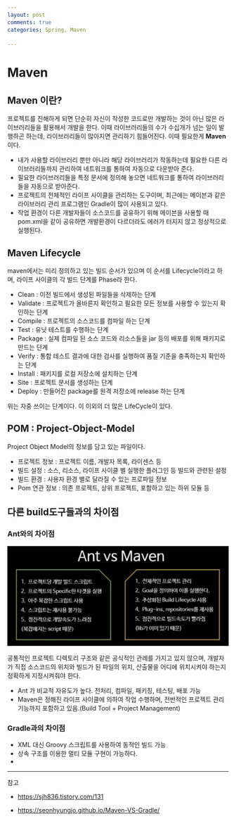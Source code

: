 ```yaml
---
layout: post
comments: true
categories: Spring, Maven

---
```


# Maven



## Maven 이란?

프로젝트를 진해하게 되면 단순히 자신이 작성한 코드로만 개발하는 것이 아닌 많은 라이브러리들을 활용해서 개발을 한다. 이때 라이브러리들의 수가 수십개가 넘는 일이 발행하곤 하는데, 라이브러리들이 많아지면 관리하기 힘들어진다. 이때 필요한게 **Maven** 이다.

- 내가 사용할 라이브러리 뿐만 아니라 해당 라이브러리가 작동하는데 필요한 다른 라이브러리들까지 관리하여 네트워크를 통하여 자동으로 다운받아 준다.
- 필요한 라이브러리들을 특정 문서에 정의해 놓으면 네트워크를 통하여 라이브러리들을 자동으로 받아준다.
- 프로젝트의 전체적인 라이프 사이클을 관리하는 도구이며, 최근에는 메이븐과 같은 라이브러리 관리 프로그램인 Gradle이 많이 사용되고 있다.
- 작업 환경이 다른 개발자들이 소스코드를 공유하기 위해 메이븐을 사용할 때 pom.xml을 같이 공유하면 개발환경이 다르더라도 에러가 터지지 않고 정상적으로 실행된다.



## Maven Lifecycle

maven에서는 미리 정의하고 있는 빌드 순서가 있으며 이 순서를 Lifecycle이라고 하며, 라이프 사이클의 각 빌드 단계를 Phase라 한다. 

- Clean : 이전 빌드에서 생성된 파일들을 삭제하는 단계
- Validate : 프로젝트가 올바른지 확인하고 필요한 모든 정보를 사용할 수 있는지 확인하는 단계
- Compile :  프로젝트의 소스코드를 컴파일 하는 단계
- Test : 유닛 테스트를 수행하는 단계
- Package : 실제 컴파일 된 소스 코드와 리소스들을 jar 등의 배포를 위해 패키지로 만드는 단계
- Verify : 통합 테스트 결과에 대한 검사를 실행하여 품질 기준을 충족하는지 확인하는 단계
- Install : 패키지를 로컬 저장소에 설치하는 단계
- Site : 프로젝트 문서를 생성하는 단계
- Deploy : 만들어진 package를 원격 저장소에 release 하는 단계

위는 자중 쓰이는 단계이다. 이 이외의 더 많은 LifeCycle이 있다.



## POM : Project-Object-Model

Project Object Model의 정보를 담고 있는 파일이다.

- 프로젝트 정보 : 프로젝트 이름, 개발자 목록, 라이센스 등
- 빌드 설정 : 소스, 리소스, 라이프 사이클 별 실행한 플러그인 등 빌드와 관련된 설정
- 빌드 환경 : 사용자 환경 별로 달라질 수 있는 프로파일 정보
- Pom 연관 정보 : 의존 프로젝트, 상위 프로젝트, 포함하고 있는 하위 모듈 등



## 다른 build도구들과의 차이점

### Ant와의 차이점

![](../../assets/spring/antvsmaven.jpeg)

공통적인 프로젝트 디렉토리 구조와 같은 공식적인 관례를 가지고 있지 않으며, 개발자가 직접 소스코드의 위치와 빌드가 된 파일의 위치, 산출물을 어디에 위치시켜야 하는지 정확하게 지정시켜줘야 한다. 

- Ant 가 비교적 자유도가 높다. 전처리, 컴파일, 패키징, 테스팅, 배포 가능
- Maven은 정해진 라이프 사이클에 의하여 작업 수행하며, 전반적인 프로젝트 관리 기능까지 포함하고 있음.(Build Tool + Project Management)



### Gradle과의 차이점

- XML 대신 Groovy 스크립트를 사용하여 동적인 빌드 가능
- 상속 구조를 이용한 멀티 모듈 구현이 가능하다.
- 



---

참고

- <https://sjh836.tistory.com/131>

- <https://seonhyungjo.github.io/Maven-VS-Gradle/>